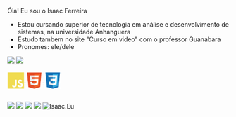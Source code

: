Óla! Eu sou o Isaac Ferreira

-  Estou cursando superior de tecnologia em análise e desenvolvimento de sistemas, na universidade Anhanguera 
-  Estudo tambem no site "Curso em video" com o professor Guanabara 
-  Pronomes: ele/dele

<div>

<a href="https://github.com/Ferreiraisaac/Isaac-ferreira-/edit/main/README.md ">
<img heigth="188em" src="https://github-readme-stats.vercel.app/api?username=IsaacFerreira&show_icons=true&bg_color=00000000"/>
<img heigth="188em" src="https://github-readme-stats.vercel.app/api/top-langs/?username=IsaacFerreira&layout=compact&langs_count-16&theme=dracula" />



</div>

<div style="display: inline_block"><br>
<img align="center" alt="Isaac.Js" height="38" widht="40" src="https://raw.githubusercontent.com/devicons/devicon/master/icons/javascript/javascript-plain.svg">
<img align="center" alt="Isaac.Js" height="38" widht="40" src="https://raw.githubusercontent.com/devicons/devicon/master/icons/html5/html5-original.svg">
<img align="center" alt="Isaac.Js" height="38" widht="40" src="https://raw.githubusercontent.com/devicons/devicon/master/icons/css3/css3-original.svg">
</div>

##

<div>
<a href="https://discord.com/channels/1336068572929069146/1336068572966813813" target="_blank"><img src="https://img.shields.io/badge/Discord-7289DA?style=for-the-badge&logo=discord&logoColor=white"></a>
<a href="https://mail.google.com/mail/u/0/?hl=pt-BR#inbox" target="_blank"><img src="https://img.shields.io/badge/Gmail-D14836?style=for-the-badge&logo=gmail&logoColor=white " target="_blank"></a>
<a href=" " target="_blank"><img src="https://img.shields.io/badge/Instagram-E4405F?style=for-the-badge&logo=instagram&logoColor=white "></a> 
<a href=" " tarfet="_blank"><img src="https://img.shields.io/badge/LinkedIn-0077B5?style=for-the-badge&logo=linkedin&logoColor=white"></a>
<img aling="rigth" alt="Isaac.Eu" src="https://github.com/user-attachments/assets/d8fed196-e34a-4e5a-b894-9bd6413785ce">
</div>
